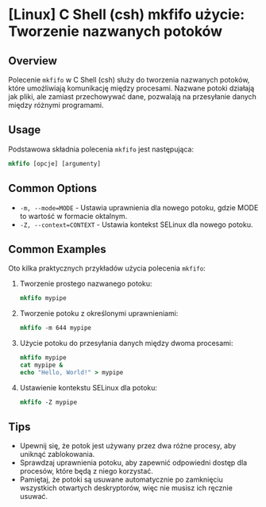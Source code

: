 # [Linux] C Shell (csh) mkfifo użycie: Tworzenie nazwanych potoków

## Overview
Polecenie `mkfifo` w C Shell (csh) służy do tworzenia nazwanych potoków, które umożliwiają komunikację między procesami. Nazwane potoki działają jak pliki, ale zamiast przechowywać dane, pozwalają na przesyłanie danych między różnymi programami.

## Usage
Podstawowa składnia polecenia `mkfifo` jest następująca:

```csh
mkfifo [opcje] [argumenty]
```

## Common Options
- `-m, --mode=MODE` - Ustawia uprawnienia dla nowego potoku, gdzie MODE to wartość w formacie oktalnym.
- `-Z, --context=CONTEXT` - Ustawia kontekst SELinux dla nowego potoku.

## Common Examples
Oto kilka praktycznych przykładów użycia polecenia `mkfifo`:

1. Tworzenie prostego nazwanego potoku:
   ```csh
   mkfifo mypipe
   ```

2. Tworzenie potoku z określonymi uprawnieniami:
   ```csh
   mkfifo -m 644 mypipe
   ```

3. Użycie potoku do przesyłania danych między dwoma procesami:
   ```csh
   mkfifo mypipe
   cat mypipe &
   echo "Hello, World!" > mypipe
   ```

4. Ustawienie kontekstu SELinux dla potoku:
   ```csh
   mkfifo -Z mypipe
   ```

## Tips
- Upewnij się, że potok jest używany przez dwa różne procesy, aby uniknąć zablokowania.
- Sprawdzaj uprawnienia potoku, aby zapewnić odpowiedni dostęp dla procesów, które będą z niego korzystać.
- Pamiętaj, że potoki są usuwane automatycznie po zamknięciu wszystkich otwartych deskryptorów, więc nie musisz ich ręcznie usuwać.